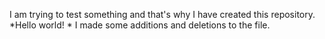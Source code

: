I am trying to test something and that's why I have created this repository.
*Hello world! *
I made some additions and deletions to the file.
